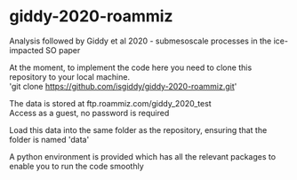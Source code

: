 # giddy-2020-roammiz
Analysis followed by Giddy et al 2020 - submesoscale processes in the ice-impacted SO paper

At the moment, to implement the code here you need to clone this repository to your local machine.  
'git clone https://github.com/isgiddy/giddy-2020-roammiz.git'  

The data is stored at ftp.roammiz.com/giddy_2020_test  
Access as a guest, no password is required
  
Load this data into the same folder as the repository, ensuring that the folder is named 'data'  

A python environment is provided which has all the relevant packages to enable you to run the code smoothly  

